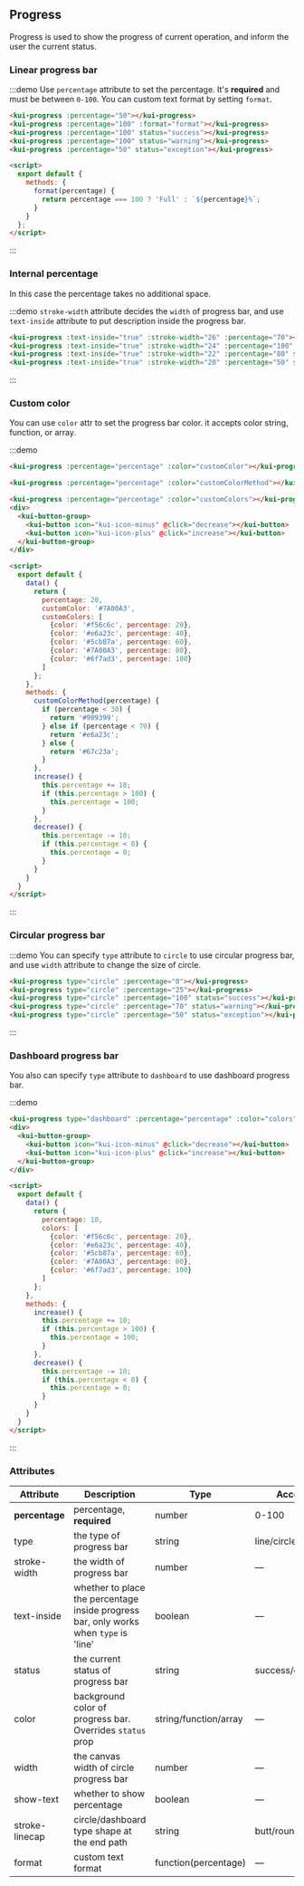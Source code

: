 ## Progress

Progress is used to show the progress of current operation, and inform the user the current status.

### Linear progress bar

:::demo Use `percentage` attribute to set the percentage. It's **required** and must be between `0-100`. You can custom text format by setting `format`.
```html
<kui-progress :percentage="50"></kui-progress>
<kui-progress :percentage="100" :format="format"></kui-progress>
<kui-progress :percentage="100" status="success"></kui-progress>
<kui-progress :percentage="100" status="warning"></kui-progress>
<kui-progress :percentage="50" status="exception"></kui-progress>

<script>
  export default {
    methods: {
      format(percentage) {
        return percentage === 100 ? 'Full' : `${percentage}%`;
      }
    }
  };
</script>
```
:::

### Internal percentage

In this case the percentage takes no additional space.

:::demo `stroke-width` attribute decides the `width` of progress bar, and use `text-inside` attribute to put description inside the progress bar.
```html
<kui-progress :text-inside="true" :stroke-width="26" :percentage="70"></kui-progress>
<kui-progress :text-inside="true" :stroke-width="24" :percentage="100" status="success"></kui-progress>
<kui-progress :text-inside="true" :stroke-width="22" :percentage="80" status="warning"></kui-progress>
<kui-progress :text-inside="true" :stroke-width="20" :percentage="50" status="exception"></kui-progress>
```
:::

### Custom color

You can use `color` attr to set the progress bar color. it accepts color string, function, or array.

:::demo

```html
<kui-progress :percentage="percentage" :color="customColor"></kui-progress>

<kui-progress :percentage="percentage" :color="customColorMethod"></kui-progress>

<kui-progress :percentage="percentage" :color="customColors"></kui-progress>
<div>
  <kui-button-group>
    <kui-button icon="kui-icon-minus" @click="decrease"></kui-button>
    <kui-button icon="kui-icon-plus" @click="increase"></kui-button>
  </kui-button-group>
</div>

<script>
  export default {
    data() {
      return {
        percentage: 20,
        customColor: '#7A00A3',
        customColors: [
          {color: '#f56c6c', percentage: 20},
          {color: '#e6a23c', percentage: 40},
          {color: '#5cb87a', percentage: 60},
          {color: '#7A00A3', percentage: 80},
          {color: '#6f7ad3', percentage: 100}
        ]
      };
    },
    methods: {
      customColorMethod(percentage) {
        if (percentage < 30) {
          return '#909399';
        } else if (percentage < 70) {
          return '#e6a23c';
        } else {
          return '#67c23a';
        }
      },
      increase() {
        this.percentage += 10;
        if (this.percentage > 100) {
          this.percentage = 100;
        }
      },
      decrease() {
        this.percentage -= 10;
        if (this.percentage < 0) {
          this.percentage = 0;
        }
      }
    }
  }
</script>
```
:::

### Circular progress bar

:::demo You can specify `type` attribute to `circle` to use circular progress bar, and use `width` attribute to change the size of circle.
```html
<kui-progress type="circle" :percentage="0"></kui-progress>
<kui-progress type="circle" :percentage="25"></kui-progress>
<kui-progress type="circle" :percentage="100" status="success"></kui-progress>
<kui-progress type="circle" :percentage="70" status="warning"></kui-progress>
<kui-progress type="circle" :percentage="50" status="exception"></kui-progress>
```
:::

### Dashboard progress bar

You also can specify `type` attribute to `dashboard` to use dashboard progress bar.

:::demo

```html
<kui-progress type="dashboard" :percentage="percentage" :color="colors"></kui-progress>
<div>
  <kui-button-group>
    <kui-button icon="kui-icon-minus" @click="decrease"></kui-button>
    <kui-button icon="kui-icon-plus" @click="increase"></kui-button>
  </kui-button-group>
</div>

<script>
  export default {
    data() {
      return {
        percentage: 10,
        colors: [
          {color: '#f56c6c', percentage: 20},
          {color: '#e6a23c', percentage: 40},
          {color: '#5cb87a', percentage: 60},
          {color: '#7A00A3', percentage: 80},
          {color: '#6f7ad3', percentage: 100}
        ]
      };
    },
    methods: {
      increase() {
        this.percentage += 10;
        if (this.percentage > 100) {
          this.percentage = 100;
        }
      },
      decrease() {
        this.percentage -= 10;
        if (this.percentage < 0) {
          this.percentage = 0;
        }
      }
    }
  }
</script>
```
:::

### Attributes
| Attribute      | Description          | Type      | Accepted Values       | Default  |
| --- | ---- | ---- | ---- | ---- |
| **percentage** | percentage, **required** | number | 0-100 | 0 |
| type | the type of progress bar | string | line/circle/dashboard | line |
| stroke-width | the width of progress bar | number | — | 6 |
| text-inside | whether to place the percentage inside progress bar, only works when `type` is 'line' | boolean | — | false |
| status | the current status of progress bar | string | success/exception/warning | — |
| color  | background color of progress bar. Overrides `status` prop | string/function/array | — | '' |
| width | the canvas width of circle progress bar | number | — | 126 |
| show-text | whether to show percentage | boolean | — | true |
| stroke-linecap  | circle/dashboard type shape at the end path | string | butt/round/square | round |
| format  | custom text format  | function(percentage) | — | — |
